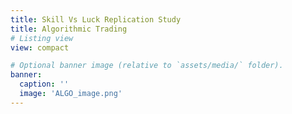 ```yaml
---
title: Skill Vs Luck Replication Study
title: Algorithmic Trading
# Listing view
view: compact

# Optional banner image (relative to `assets/media/` folder).
banner:
  caption: ''
  image: 'ALGO_image.png'
---
```

